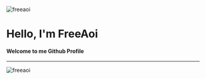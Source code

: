 <p align="left"> <img src="https://komarev.com/ghpvc/?username=freeaoi" alt="freeaoi" /> </p>
<h1>Hello, I'm FreeAoi</h1> <h4>Welcome to me Github Profile</h4>
<hr>

<img align="center" src="https://github-readme-stats.vercel.app/api?username=freeaoi&show_icons=true" alt="freeaoi" />
